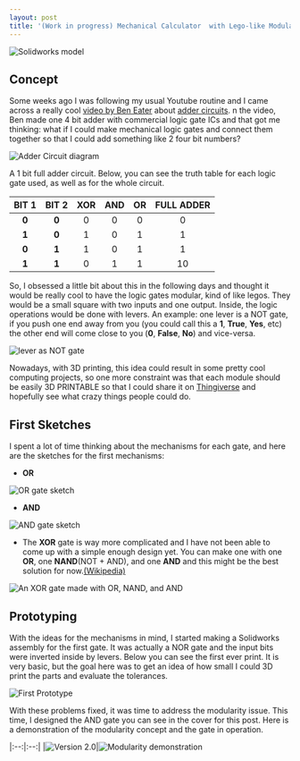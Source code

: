 ```yaml
---
layout: post
title: '(Work in progress) Mechanical Calculator  with Lego-like Modular Logic Gates'
---
```

![Solidworks model](/mypage/assets/images/mechanical-calculator/banner.png)

## Concept

Some weeks ago I was following my usual Youtube routine and I came across a really cool [video by Ben Eater](https://www.youtube.com/watch?v=wvJc9CZcvBc) about [adder circuits](https://en.wikipedia.org/wiki/Adder_(electronics)). n the video, Ben made one 4 bit adder with commercial logic gate ICs and that got me thinking: what if I could make mechanical logic gates and connect them together so that I could add something like 2 four bit numbers?

![Adder Circuit diagram](/mypage/assets/images/mechanical-calculator/adder_circuit.png)

A 1 bit full adder circuit. Below, you can see the truth table for each logic gate used, as well as for the whole circuit.


|BIT 1| BIT 2| XOR           | AND          | OR    | FULL ADDER |
|:---:|:----:|:-------------:|:------------:|:-----:|:----------:|
|**0**| **0**|0              | 0            | 0     |0           |
|**1**| **0**|1              | 0            | 1     |1           |
|**0**| **1**|1              | 0            | 1     |1           |
|**1**| **1**|0              | 1            | 1     |10          |

So, I obsessed a little bit about this in the following days and thought it would be really cool to have the logic gates modular, kind of like legos. They would be a small square with two inputs and one output. Inside, the logic operations would be done with levers. An example: one lever is a NOT gate, if you push one end away from you (you could call this a **1**, **True**, **Yes**, etc) the other end will come close to you (**0**, **False**, **No**) and vice-versa.

![lever as NOT gate](/mypage/assets/images/mechanical-calculator/not_gate.png)

Nowadays, with 3D printing, this idea could result in some pretty cool computing projects, so one more constraint was that each module should be easily 3D PRINTABLE so that I could share it on [Thingiverse](https://www.thingiverse.com/) and hopefully see what crazy things people could do.

## First Sketches

I spent a lot of time thinking about the mechanisms for each gate, and here are the sketches for the first mechanisms:
- **OR**

![OR gate sketch](/mypage/assets/images/mechanical-calculator/sketch_or.png)
- **AND**

![AND gate sketch](/mypage/assets/images/mechanical-calculator/sketch_and.png)

- The **XOR** gate is way more complicated and I have not been able to come up with a simple enough design yet. You can make one with one **OR**, one **NAND**(NOT + AND), and one **AND** and this might be the best solution for now.[(Wikipedia)](https://en.wikipedia.org/wiki/XOR_gate)

![An XOR gate made with OR, NAND, and AND](/mypage/assets/images/mechanical-calculator/xor1.png)

## Prototyping

With the ideas for the mechanisms in mind, I started making a Solidworks assembly for the first gate. It was actually a NOR gate and the input bits were inverted inside by levers. Below you can see the first ever print. It is very basic, but the goal here was to get an idea of how small I could 3D print the parts and evaluate the tolerances.

![First Prototype](/mypage/assets/images/mechanical-calculator/v1.gif)

With these problems fixed, it was time to address the modularity issue. This time, I designed the AND gate you can see in the cover for this post. Here is a demonstration of the modularity concept and the gate in operation.

|:--:|:--:|
|![Version 2.0](/mypage/assets/images/mechanical-calculator/v2.gif)|![Modularity demonstration](/mypage/assets/images/mechanical-calculator/v2modular.gif)
